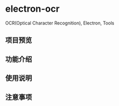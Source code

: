 # electron-ocr
OCR(Optical Character Recognition), Electron, Tools

## 项目预览

## 功能介绍

## 使用说明

## 注意事项
